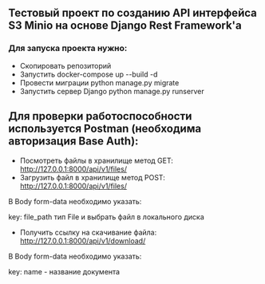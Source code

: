 ## Тестовый проект по созданию API интерфейса S3 Minio на основе Django Rest Framework'a

### Для запуска проекта нужно:
- Скопировать репозиторий
- Запустить docker-compose up --build -d
- Провести миграции python manage.py migrate
- Запустить сервер Django python manage.py runserver

## Для проверки работоспособности используется Postman (необходима авторизация Base Auth):
- Посмотреть файлы в хранилище метод GET: http://127.0.0.1:8000/api/v1/files/
- Загрузить файл в хранилище метод POST: http://127.0.0.1:8000/api/v1/files/

В Body form-data необходимо указать:

key: file_path тип File и выбрать файл в локального диска
- Получить ссылку на скачивание файла: http://127.0.0.1:8000/api/v1/download/

В Body form-data необходимо указать:

key: name - название документа

